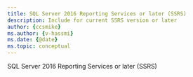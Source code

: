 ```yaml
---
title: SQL Server 2016 Reporting Services or later (SSRS)
description: Include for current SSRS version or later
author: {ccsmike}
ms.author: {v-hassmi}
ms.date: {@date}
ms.topic: conceptual
---
```

SQL Server 2016 Reporting Services or later (SSRS)